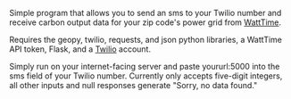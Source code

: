 Simple program that allows you to send an sms to your Twilio number and receive carbon output data for your zip code's
power grid from [WattTime](http://www.watttime.org).

Requires the geopy, twilio, requests, and json python libraries, a WattTime API token, Flask, and a [Twilio](https://www.twilio.com) account.
    
Simply run on your internet-facing server and paste yoururl:5000 into the sms field of your Twilio number.
Currently only accepts five-digit integers, all other inputs and null responses generate "Sorry, no data found."
